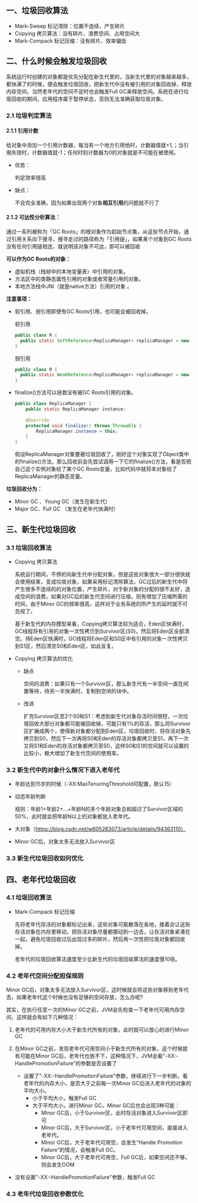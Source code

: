 ## 一、垃圾回收算法

- Mark-Sweep 标记清除：位置不连续，产生碎片
- Copying 拷贝算法：没有碎片、浪费空间、占用空间大
- Mark-Compack 标记压缩：没有碎片、效率偏低

## 二、什么时候会触发垃圾回收

系统运行时创建的对象都是优先分配在新生代里的，当新生代里的对象越来越多，都快满了的时候，便会触发垃圾回收，把新生代中没有被引用的对象回收掉，释放内存空间。当然老年代的空间不足时也会触发Full GC来释放空间。系统在进行垃圾回收的期间，应用程序属于暂停状态，否则无法准确获取垃圾对象。

### 2.1 垃圾判定算法

#### 2.1.1 引用计数

给对象中添加一个引用计数器，每当有一个地方引用他时，计数器值就+1,；当引用失效时，计数器值就-1；任何时刻计数器为0的对象就是不可能在被使用。 

- 优势：

   判定效率很高 

- 缺点：

   不会完全准确，因为如果出现两个对象**相互引用**的问题就不行了 

#### 2.1.2 可达性分析算法：

通过一系列被称为「GC Roots」的根对象作为起始节点集，从这些节点开始，通过引用关系向下搜寻，搜寻走过的路径称为「引用链」，如果某个对象到GC Roots没有任何引用链相连，就说明该对象不可达，即可以被回收

**可以作为GC Roots的对象：**

-  虚拟机栈（栈帧中的本地变量表）中引用的对象。 
-  方法区中的类静态属性引用的对象或者常量引用的对象。 
-  本地方法栈中JNI（就是native方法）引用的对象 。

**注意事项：**

- 软引用、弱引用即使有GC Roots引用，也可能会被回收掉。

  软引用

  ```java
  public class R {
  	public static SoftReference<ReplicaManager> replicaManager = new SoftReference<ReplicaManager>(new ReplicaManager());
  }
  ```

  弱引用

  ```java
  public class R {
  	public static WeakReference<ReplicaManager> replicaManager = new WeakReference<ReplicaManager>(new ReplicaManager());
  }
  ```

- finalize()方法可以拯救没有被GC Roots引用的对象。

  ```java
  public class ReplicaManager {
      public static ReplicaManager instance;
      
      @Override
      protected void finalize() throws Throwable {
          ReplicaManager.instance = this;
      }
  }
  ```

  假设ReplicaManager对象要被垃圾回收了，刚好这个对象实现了Object类中的finalize()方法，那么回收前会先尝试调用一下它的finalize()方法，看是否把自己这个实例对象给了某个GC Roots变量，比如代码中就将本对象给了ReplicaManager的静态变量。

**垃圾回收分为：**

- Minor GC 、Young GC（发生在新生代）
- Major GC、Full GC      （发生在老年代快满时）

## 三、新生代垃圾回收

### 3.1 垃圾回收算法

- Copying 拷贝算法

  系统运行期间，不停的向新生代中分配对象，但是这些对象很大一部分很快就会使用结束，变成垃圾对象，如果采用标记清除算法，GC过后的新生代中将产生很多不连续的的对象位置，产生碎片，对于新对象的分配的很不友好，造成空间的浪费。如果对GC后的新生代空间进行压缩，则有增加了压缩所需的时间，由于Minor GC的频率很高，这样对于业务系统的所产生的延时就不可忽视了。

  基于新生代的内存模型来看，Copying拷贝算法较为适合，Eden区快满时，GC线程将有引用的对象一次性拷贝到Survivor区(S0)，然后将Eden区全部清空。待Eden区快满时，GC线程将Eden区和S0区中有引用的对象一次性拷贝到S1区，然后清空S0和Eden区，如此反复。

- Copying 拷贝算法的优化

  - 缺点

    空间的浪费：如果只有一个Survivor区，那么新生代有一半空间一直在闲置等待，待另一半快满时，复制到空闲的块中。

  - 改进

    扩充Survivor区至2个S0和S1：考虑到新生代对象存活时间很短，一次垃圾回收大部分对象都可能被回收掉，可能只有1%的存活，那么将Survivor区扩展成两个，使得新对象都分配到Eden区，垃圾回收时，将存活对象先拷贝到S0，然后下一次再将S0和Eden的存活对象都拷贝至S1，再下一次又将S1和Eden的存活对象都拷贝至S0，这样S0和S1的空间就可以设置的比较小，极大增加了新生代空间的使用率。

### 3.2 新生代中的对象什么情况下进入老年代

- 年龄达到15岁的时候（-XX:MaxTenuringThreshold可配置，默认15）

- 动态年龄判断

  规则：年龄1+年龄2+...+年龄N的多个年龄对象总和超过了Survivor区域的50%，此时就会把年龄N以上的对象都放入老年代。

- 大对象（https://blog.csdn.net/w605283073/article/details/94363110）

- Minor GC后，对象太多无法放入Survivor区

### 3.3 新生代垃圾回收如何优化



## 四、老年代垃圾回收

### 4.1 垃圾回收算法

- Mark-Compack 标记压缩

  先将老年代存活的对象都标记出来，这些对象可能散落在各地，接着会让这些存活对象在内存里移动，把存活对象尽量都挪动到一边去，让存活对象紧凑在一起，避免垃圾回收过后出现过多的碎片，然后再一次性把垃圾对象都回收掉。

  老年代的垃圾回收算法速度至少比新生代的垃圾回收算法的速度慢10倍。

### 4.2 老年代空间分配担保规则

Minor GC后，对象太多无法放入Survivor区，这时候就会将这些对象移到老年代去，如果老年代这个时候也没有足够的空间存放，怎么办呢?

其实，在执行任意一次的Minor GC之前，JVM会先检查一下老年代可用内存空间，这样就会有如下几种情况：

1. 老年代的可用内存大小大于新生代所有的对象，此时就可以放心的进行Minor GC

2. 在Minor GC之前，发现老年代可用空间小于新生代所有的对象，这个时候就有可能在Minor GC后，老年代也放不下，这种情况下，JVM会看"-XX:-HandlePromotionFailure"的参数是否设置了

   - 设置了"-XX:-HandlePromotionFailure"参数，继续进行下一步判断。看老年代的内存大小，是否大于之前每一次Minor GC后进入老年代的对象的平均大小。
     - 小于平均大小，触发Full GC
     - 大于平均大小，进行Minor GC，Minor GC后也会出现3种可能：
       - Minor GC后，小于Survivor区，此时存活对象进入Survivor区即可
       - Minor GC后，大于Survivor区，小于老年代可用空间，直接进入老年代。
       - Minor GC后，大于老年代可用空，会发生“Handle Promotion Failure”的情况，会触发Full GC。
       - Minor GC后，大于老年代可用空，Full GC后，如果空间还不够，则会发生OOM
- 没有设置"-XX:-HandlePromotionFailure"参数，触发Full GC

### 4.3 老年代垃圾回收参数优化

